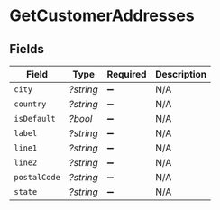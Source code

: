 # GetCustomerAddresses


## Fields

| Field              | Type               | Required           | Description        |
| ------------------ | ------------------ | ------------------ | ------------------ |
| `city`             | *?string*          | :heavy_minus_sign: | N/A                |
| `country`          | *?string*          | :heavy_minus_sign: | N/A                |
| `isDefault`        | *?bool*            | :heavy_minus_sign: | N/A                |
| `label`            | *?string*          | :heavy_minus_sign: | N/A                |
| `line1`            | *?string*          | :heavy_minus_sign: | N/A                |
| `line2`            | *?string*          | :heavy_minus_sign: | N/A                |
| `postalCode`       | *?string*          | :heavy_minus_sign: | N/A                |
| `state`            | *?string*          | :heavy_minus_sign: | N/A                |